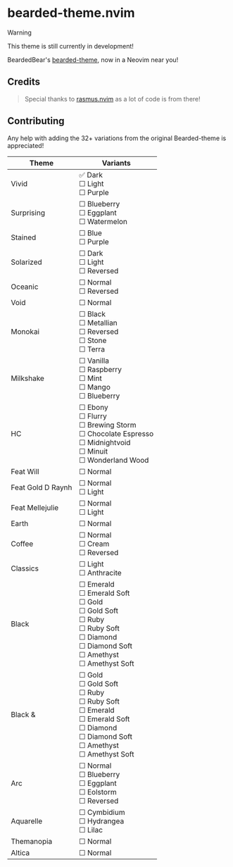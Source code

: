 # bearded-theme.nvim

> [!WARNING]
> This theme is still currently in development!

BeardedBear's [bearded-theme](https://github.com/BeardedBear/bearded-theme), now in a Neovim near you!

<!-- Add screenshot !!!!!!!!!!fdsafljdaks -->

## Credits
> Special thanks to [rasmus.nvim](https://github.com/kvrohit/rasmus.nvim) as a lot of code is from there!

## Contributing
Any help with adding the 32+ variations from the original Bearded-theme is appreciated!

<!-- Organise into list -->

<!-- ☐ ✅ -->
| Theme | Variants |
|--|--|
| Vivid | ✅ Dark<br>☐ Light<br>☐ Purple |
| Surprising | ☐ Blueberry<br>☐ Eggplant<br>☐ Watermelon |
| Stained | ☐ Blue<br>☐ Purple |
| Solarized | ☐ Dark<br>☐ Light<br>☐ Reversed |
| Oceanic | ☐ Normal<br>☐ Reversed |
| Void | ☐ Normal<br> |
| Monokai | ☐ Black<br>☐ Metallian<br>☐ Reversed<br>☐ Stone<br>☐ Terra |
| Milkshake | ☐ Vanilla<br>☐ Raspberry<br>☐ Mint<br>☐ Mango<br>☐ Blueberry |
| HC | ☐ Ebony<br>☐ Flurry<br>☐ Brewing Storm<br>☐ Chocolate Espresso<br>☐ Midnightvoid<br>☐ Minuit<br>☐ Wonderland Wood |
| Feat Will | ☐ Normal<br> |
| Feat Gold D Raynh | ☐ Normal<br>☐ Light |
| Feat Mellejulie | ☐ Normal<br>☐ Light |
| Earth | ☐ Normal |
| Coffee | ☐ Normal<br>☐ Cream<br>☐ Reversed |
| Classics | ☐ Light<br>☐ Anthracite |
| Black | ☐ Emerald<br>☐ Emerald Soft<br>☐ Gold<br>☐ Gold Soft<br>☐ Ruby<br>☐ Ruby Soft<br>☐ Diamond<br>☐ Diamond Soft<br>☐ Amethyst<br>☐ Amethyst Soft |
| Black & | ☐ Gold<br>☐ Gold Soft<br>☐ Ruby<br>☐ Ruby Soft<br>☐ Emerald<br>☐ Emerald Soft<br>☐ Diamond<br>☐ Diamond Soft<br>☐ Amethyst<br>☐ Amethyst Soft |
| Arc | ☐ Normal<br>☐ Blueberry<br>☐ Eggplant<br>☐ Eolstorm<br>☐ Reversed |
| Aquarelle | ☐ Cymbidium<br>☐ Hydrangea<br>☐ Lilac |
| Themanopia | ☐ Normal |
| Altica | ☐ Normal |
